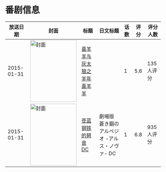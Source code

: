 # 番剧信息

|放送日期|封面|标题|日文标题|话数|评分|评分人数|
|---|---|---|---|---|---|---|
|2015-01-31|<img src="https://lain.bgm.tv/pic/cover/c/9d/47/124630_BKlLq.jpg" alt="封面" style="width:150px;height:200px;object-fit:cover;">|[喜羊羊与灰太狼之羊年喜羊羊](https://bangumi.tv/subject/124630)||1|5.6|135人评分|
|2015-01-31|<img src="https://lain.bgm.tv/pic/cover/c/2b/ac/107099_3300D.jpg" alt="封面" style="width:150px;height:200px;object-fit:cover;">|[苍蓝钢铁的琶音 DC](https://bangumi.tv/subject/107099)|劇場版 蒼き鋼のアルペジオ -アルス・ノヴァ- DC|1|6.8|935人评分|
